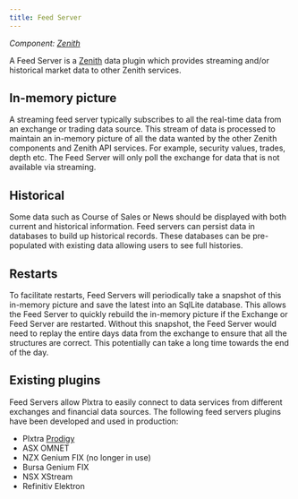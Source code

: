 ```yaml
---
title: Feed Server
---
```


*Component: [Zenith](../../components/zenith/)*

A Feed Server is a [Zenith](../../components/zenith/) data plugin which provides streaming and/or historical market data to other Zenith services.

## In-memory picture

A streaming feed server typically subscribes to all the real-time data from an exchange or trading data source.  This stream of data is processed to maintain an in-memory picture of all the data wanted by the other Zenith components and Zenith API services.  For example, security values, trades, depth etc.  The Feed Server will only poll the exchange for data that is not available via streaming.

## Historical

Some data such as Course of Sales or News should be displayed with both current and historical information.  Feed servers can persist data in databases to build up historical records.  These databases can be pre-populated with existing data allowing users to see full histories.

## Restarts

To facilitate restarts, Feed Servers will periodically take a snapshot of this in-memory picture and save the latest into an SqlLite database.  This allows the Feed Server to quickly rebuild the in-memory picture if the Exchange or Feed Server are restarted.  Without this snapshot, the Feed Server would need to replay the entire days data from the exchange to ensure that all the structures are correct.  This potentially can take a long time towards the end of the day.

## Existing plugins

Feed Servers allow Plxtra to easily connect to data services from different exchanges and financial data sources.  The following feed servers plugins have been developed and used in production:
* Plxtra [Prodigy](../../components/prodigy/)
* ASX OMNET
* NZX Genium FIX (no longer in use)
* Bursa Genium FIX
* NSX XStream
* Refinitiv Elektron
